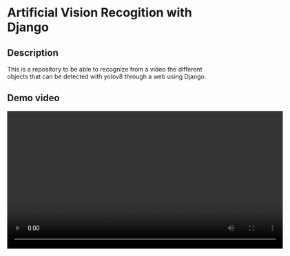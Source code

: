 # Artificial Vision Recogition with Django

## Description
This is a repository to be able to recognize from a video the different objects that can be detected with yolov8 through a web using Django.

## Demo video
<video width="640" controls>
  <source src="demo.mp4" type="video/mp4">
</video>
